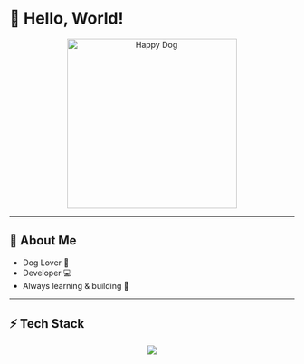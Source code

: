 # 👋 Hello, World!

<p align="center">
  <img src="https://media.giphy.com/media/l1J9EdzfOSgfyueLm/giphy.gif" width="300" alt="Happy Dog">
</p>

---

## 🐶 About Me
- Dog Lover 🐾  
- Developer 💻  
- Always learning & building 🚀  

---

## ⚡ Tech Stack
<p align="center">
  <img src="https://skillicons.dev/icons?i=html,css,js,react,next,tailwind,python,java,git,linux" />
</p>
